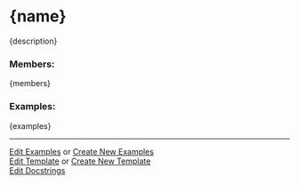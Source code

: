 # <a id="{id}">{name}</a>
    
{description}

### Members:

{members}

### Examples:

{examples}

___

[Edit Examples](https://github.com/{gh_username}/{gh_repo}/edit/gh-pages/ci/examples/{url}) or 
[Create New Examples](https://github.com/{gh_username}/{gh_repo}/new/gh-pages/?filename=ci/examples/{url}) <br/>
[Edit Template](https://github.com/{gh_username}/{gh_repo}/edit/gh-pages/ci/docs/{url}) or 
[Create New Template](https://github.com/{gh_username}/{gh_repo}/new/gh-pages/?filename=ci/docs/templates/{url}) <br/>
[Edit Docstrings](https://github.com/{gh_username}/{gh_repo}/edit/{gh_branch}/{file_url}?message=Update%20Docs)